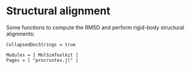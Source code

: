 # Structural alignment

Some functions to compute the RMSD and perform rigid-body structural alignments:

```@meta
CollapsedDocStrings = true
```

```@autodocs
Modules = [ MolSimToolkit ]
Pages = [ "procrustes.jl" ]
```
